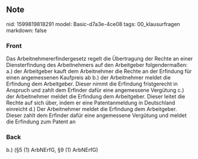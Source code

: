 ## Note
nid: 1599819818291
model: Basic-d7a3e-4ce08
tags: 00_klausurfragen
markdown: false

### Front
Das Arbeitnehmererfindergesetz regelt die Übertragung der Rechte an einer Diensterfindung des Arbeitnehmers auf den Arbeitgeber folgendermaßen:
a.) der Arbeitgeber kauft dem Arbeitnehmer die Rechte an der Erfindung für einen angemessenen Kaufpreis ab
b.) der Arbeitnehmer meldet die Erfindung dem Arbeitgeber. Dieser nimmt die Erfindung fristgerecht in Anspruch und zahlt dem Erfinder dafür eine angemessene Vergütung
c.) der Arbeitnehmer meldet die Erfindung dem Arbeitgeber. Dieser leitet die Rechte auf sich über, indem er eine Patentanmeldung in Deutschland einreicht
d.) Der Arbeitnehmer meldet die Erfindung dem Arbeitgeber. Dieser zahlt dem Erfinder dafür eine angemessene Vergütung und meldet die Erfindung zum Patent an

### Back
b.) (§5 (1) ArbNErfG, §9 (1) ArbNErfG)
